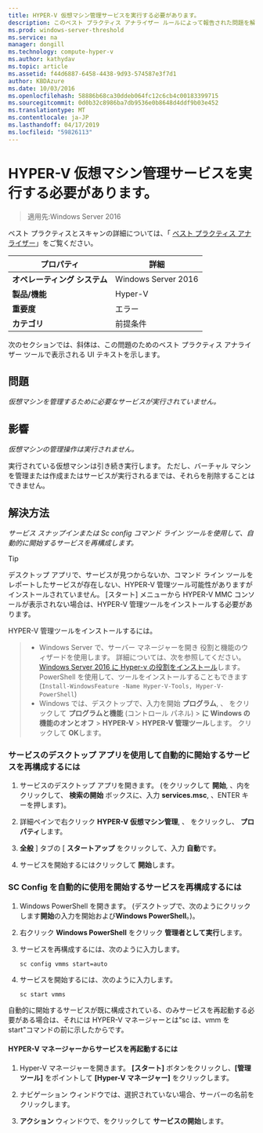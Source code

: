 ```yaml
---
title: HYPER-V 仮想マシン管理サービスを実行する必要があります。
description: このベスト プラクティス アナライザー ルールによって報告された問題を解決する方法を説明します。
ms.prod: windows-server-threshold
ms.service: na
manager: dongill
ms.technology: compute-hyper-v
ms.author: kathydav
ms.topic: article
ms.assetid: f44d6887-6458-4438-9d93-574587e3f7d1
author: KBDAzure
ms.date: 10/03/2016
ms.openlocfilehash: 58886b68ca30ddeb064fc12c6cb4c00183399715
ms.sourcegitcommit: 0d0b32c8986ba7db9536e0b8648d4ddf9b03e452
ms.translationtype: MT
ms.contentlocale: ja-JP
ms.lasthandoff: 04/17/2019
ms.locfileid: "59826113"
---
```

# <a name="the-hyper-v-virtual-machine-management-service-must-be-running"></a>HYPER-V 仮想マシン管理サービスを実行する必要があります。

>適用先:Windows Server 2016
  
ベスト プラクティスとスキャンの詳細については、「 [ベスト プラクティス アナライザー](https://go.microsoft.com/fwlink/?LinkId=122786)」をご覧ください。  
  
|プロパティ|詳細|  
|-|-|  
|**オペレーティング システム**|Windows Server 2016|  
|**製品/機能**|Hyper-V|  
|**重要度**|エラー|  
|**カテゴリ**|前提条件|  

次のセクションでは、斜体は、この問題のためのベスト プラクティス アナライザー ツールで表示される UI テキストを示します。

## <a name="issue"></a>問題  
  
*仮想マシンを管理するために必要なサービスが実行されていません。*  
  
## <a name="impact"></a>影響  
  
*仮想マシンの管理操作は実行されません。*  
  
実行されている仮想マシンは引き続き実行します。 ただし、バーチャル マシンを管理または作成またはサービスが実行されるまでは、それらを削除することはできません。  
  
## <a name="resolution"></a>解決方法  
  
*サービス スナップインまたは Sc config コマンド ライン ツールを使用して、自動的に開始するサービスを再構成します。*  
  
> [!TIP]  
> デスクトップ アプリで、サービスが見つからないか、コマンド ライン ツールをレポートしたサービスが存在しない、HYPER-V 管理ツール可能性がありますがインストールされていません。 [スタート] メニューから HYPER-V MMC コンソールが表示されない場合は、HYPER-V 管理ツールをインストールする必要があります。

HYPER-V 管理ツールをインストールするには。  
>   
> - Windows Server で、サーバー マネージャーを開き 役割と機能のウィザードを使用します。 詳細については、次を参照してください。 [Windows Server 2016 に Hyper-v の役割をインストール](../get-started/Install-the-Hyper-V-role-on-Windows-Server.md)します。  PowerShell を使用して、ツールをインストールすることもできます (`Install-WindowsFeature -Name Hyper-V-Tools, Hyper-V-PowerShell`) 
> - Windows では、デスクトップで、入力を開始 **プログラム**, 、 をクリックして **プログラムと機能** (コントロール パネル) > **に Windows の機能のオンとオフ** > **HYPER-V** > **HYPER-V 管理ツール**します。 クリックして **OK**します。  
  
### <a name="to-reconfigure-the-service-to-start-automatically-using-the-services-desktop-app"></a>サービスのデスクトップ アプリを使用して自動的に開始するサービスを再構成するには  
  
1.  サービスのデスクトップ アプリを開きます。 (をクリックして **開始**, 、内をクリックして、 **検索の開始** ボックスに、入力 **services.msc**, 、ENTER キーを押します)。  
  
2.  詳細ペインで右クリック **HYPER-V 仮想マシン管理**, 、 をクリックし、 **プロパティ**します。  
  
3.  **全般** ] タブの [ **スタートアップ** をクリックして、入力 **自動**です。  
  
4.  サービスを開始するにはクリックして **開始**します。  
  
### <a name="to-reconfigure-the-service-to-start-automatically-using-sc-config"></a>SC Config を自動的に使用を開始するサービスを再構成するには  
  
1.  Windows PowerShell を開きます。 (デスクトップで、次のようにクリックします**開始**の入力を開始および**Windows PowerShell**。)。  
  
2.  右クリック **Windows PowerShell**  をクリック **管理者として実行**します。  
  
3.  サービスを再構成するには、次のように入力します。  
  
    ```  
    sc config vmms start=auto  
    ```  
  
4.  サービスを開始するには、次のように入力します。  
  
    ```  
    sc start vmms  
    ```  
  
自動的に開始するサービスが既に構成されている、のみサービスを再起動する必要がある場合は、それには HYPER-V マネージャーとは"sc は、vmm を start"コマンドの前に示したからです。  
  
#### <a name="to-restart-the-service-from-hyper-v-manager"></a>HYPER-V マネージャーからサービスを再起動するには  
  
1.  Hyper-V マネージャーを開きます。 **[スタート]** ボタンをクリックし、**[管理ツール]** をポイントして **[Hyper-V マネージャー]** をクリックします。  
  
2.  ナビゲーション ウィンドウでは、選択されていない場合、サーバーの名前をクリックします。  
  
3.  **アクション**  ウィンドウで、をクリックして **サービスの開始**します。  
  


